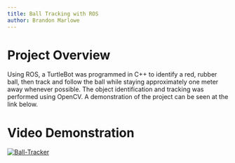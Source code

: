 ```yaml
---
title: Ball Tracking with ROS
author: Brandon Marlowe
---
```


# Project Overview

Using ROS, a TurtleBot was programmed in C++ to identify a red, rubber ball,
then track and follow the ball while staying approximately one meter away
whenever possible. The object identification and tracking was performed
using OpenCV. A demonstration of the project can be seen at the link
below.

# Video Demonstration

[![Ball-Tracker](https://youtu.be/vFnLPFrOgSk)](https://youtu.be/vFnLPFrOgSk)
